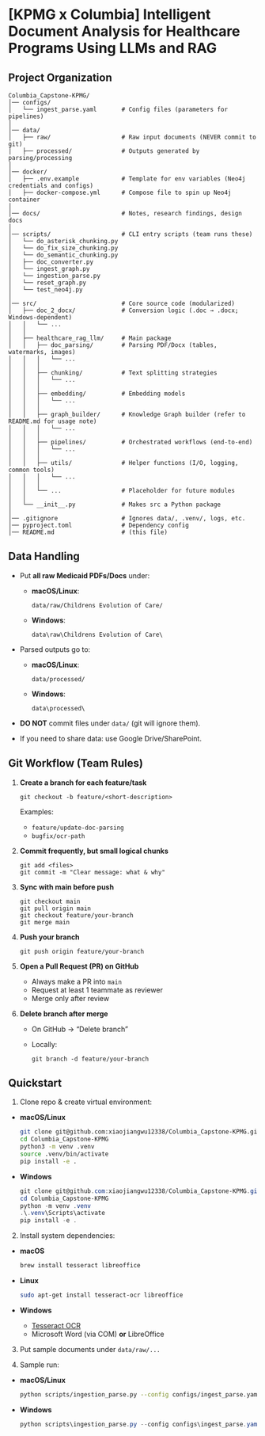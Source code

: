 # [KPMG x Columbia] Intelligent Document Analysis for Healthcare Programs Using LLMs and RAG

## Project Organization

```
Columbia_Capstone-KPMG/
│── configs/                 
│   └── ingest_parse.yaml       # Config files (parameters for pipelines)
│
│── data/                      
│   ├── raw/                    # Raw input documents (NEVER commit to git)
│   ├── processed/              # Outputs generated by parsing/processing
│
│── docker/                      
│   ├── .env.example            # Template for env variables (Neo4j credentials and configs)
│   ├── docker-compose.yml      # Compose file to spin up Neo4j container
│
│── docs/                       # Notes, research findings, design docs
│
│── scripts/                    # CLI entry scripts (team runs these)
│   └── do_asterisk_chunking.py
│   └── do_fix_size_chunking.py
│   └── do_semantic_chunking.py
│   ├── doc_converter.py
│   └── ingest_graph.py
│   └── ingestion_parse.py
│   └── reset_graph.py
│   └── test_neo4j.py
│
│── src/                        # Core source code (modularized)
│   ├── doc_2_docx/             # Conversion logic (.doc → .docx; Windows-dependent)
│   │   └── ...
│   │
│   ├── healthcare_rag_llm/     # Main package
│   │   ├── doc_parsing/        # Parsing PDF/Docx (tables, watermarks, images)
│   │   │   └── ...
│   │   │
│   │   ├── chunking/           # Text splitting strategies
│   │   │   └── ...
│   │   │
│   │   ├── embedding/          # Embedding models
│   │   │   └── ...
│   │   │
│   │   ├── graph_builder/      # Knowledge Graph builder (refer to README.md for usage note)
│   │   │   └── ...
│   │   │
│   │   ├── pipelines/          # Orchestrated workflows (end-to-end)
│   │   │   └── ...
│   │   │
│   │   ├── utils/              # Helper functions (I/O, logging, common tools)
│   │   │   └── ...
│   │   │
│   │   └── ...                 # Placeholder for future modules
│   │
│   └── __init__.py             # Makes src a Python package
│
│── .gitignore                  # Ignores data/, .venv/, logs, etc.
│── pyproject.toml              # Dependency config
│── README.md                   # (this file)
```

## Data Handling

* Put **all raw Medicaid PDFs/Docs** under:

  * **macOS/Linux**:

    ```
    data/raw/Childrens Evolution of Care/
    ```
  * **Windows**:

    ```
    data\raw\Childrens Evolution of Care\
    ```

* Parsed outputs go to:

  * **macOS/Linux**:

    ```
    data/processed/
    ```
  * **Windows**:

    ```
    data\processed\
    ```

* **DO NOT** commit files under `data/` (git will ignore them).
* If you need to share data: use Google Drive/SharePoint.


## Git Workflow (Team Rules)

1. **Create a branch for each feature/task**

   ```
   git checkout -b feature/<short-description>
   ```

   Examples:

   * `feature/update-doc-parsing`
   * `bugfix/ocr-path`

2. **Commit frequently, but small logical chunks**

   ```
   git add <files>
   git commit -m "Clear message: what & why"
   ```

3. **Sync with main before push**

   ```
   git checkout main
   git pull origin main
   git checkout feature/your-branch
   git merge main
   ```

4. **Push your branch**

   ```
   git push origin feature/your-branch
   ```

5. **Open a Pull Request (PR) on GitHub**

   * Always make a PR into `main`
   * Request at least 1 teammate as reviewer
   * Merge only after review

6. **Delete branch after merge**

   * On GitHub → “Delete branch”
   * Locally:

     ```
     git branch -d feature/your-branch
     ```

## Quickstart

1. Clone repo & create virtual environment:

* **macOS/Linux**

  ```bash
  git clone git@github.com:xiaojiangwu12338/Columbia_Capstone-KPMG.git
  cd Columbia_Capstone-KPMG
  python3 -m venv .venv
  source .venv/bin/activate
  pip install -e .
  ```

* **Windows**

  ```powershell
  git clone git@github.com:xiaojiangwu12338/Columbia_Capstone-KPMG.git
  cd Columbia_Capstone-KPMG
  python -m venv .venv
  .\.venv\Scripts\activate
  pip install -e .
  ```

2. Install system dependencies:

* **macOS**

  ```bash
  brew install tesseract libreoffice
  ```

* **Linux**

  ```bash
  sudo apt-get install tesseract-ocr libreoffice
  ```

* **Windows**

  * [Tesseract OCR](https://github.com/UB-Mannheim/tesseract/wiki)
  * Microsoft Word (via COM) **or** LibreOffice

3. Put sample documents under `data/raw/...`

4. Sample run:

* **macOS/Linux**

  ```bash
  python scripts/ingestion_parse.py --config configs/ingest_parse.yaml
  ```

* **Windows**

  ```powershell
  python scripts\ingestion_parse.py --config configs\ingest_parse.yaml
  ```
